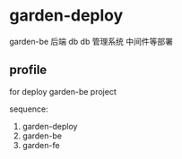 # garden-deploy

garden-be 后端 db db 管理系统 中间件等部署

## profile

for deploy garden-be project

sequence:
1. garden-deploy
2. garden-be
3. garden-fe
